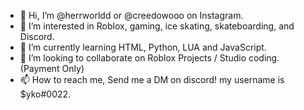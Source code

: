- 👋 Hi, I’m @herrworldd or @creedowooo on Instagram.
- 👀 I’m interested in Roblox, gaming, ice skating, skateboarding, and Discord.
- 🌱 I’m currently learning HTML, Python, LUA and JavaScript.
- 💞️ I’m looking to collaborate on Roblox Projects / Studio coding. (Payment Only)
- 📫 How to reach me, Send me a DM on discord! my username is $yko#0022.
